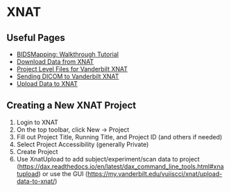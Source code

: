# XNAT

## Useful Pages

- [BIDSMapping: Walkthrough Tutorial](bidsmapping_walkthrough.md)
- [Download Data from XNAT](download_xnat.md)
- [Project Level Files for Vanderbilt XNAT](project_level_files.md)
- [Sending DICOM to Vanderbilt XNAT](sending_dicom_to_xnat.md)
- [Upload Data to XNAT]()

## Creating a New XNAT Project

1. Login to XNAT
2. On the top toolbar, click New -> Project
3. Fill out Project Title, Running Title, and Project ID (and others if needed)
4. Select Project Accessibility (generally Private)
5. Create Project
6. Use XnatUpload to add subject/experiment/scan data to project (https://dax.readthedocs.io/en/latest/dax_command_line_tools.html#xnatupload) or use the GUI (https://my.vanderbilt.edu/vuiiscci/xnat/upload-data-to-xnat/)
